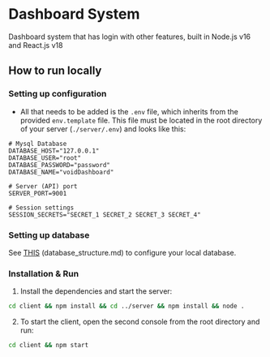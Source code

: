 # Dashboard System
Dashboard system that has login with other features, built in Node.js v16 and React.js v18

## How to run locally

### Setting up configuration
- All that needs to be added is the `.env` file, which inherits from the provided `env.template` file. This file must be located in the root directory of your server (`./server/.env`) and looks like this:
```env
# Mysql Database
DATABASE_HOST="127.0.0.1"
DATABASE_USER="root"
DATABASE_PASSWORD="password"
DATABASE_NAME="voidDashboard"

# Server (API) port
SERVER_PORT=9001

# Session settings
SESSION_SECRETS="SECRET_1 SECRET_2 SECRET_3 SECRET_4"
```


### Setting up database
See [THIS](https://github.com/DaRealAdalbertBro/project-management-tool/blob/main/database_structure.md) (database_structure.md) to configure your local database.

### Installation & Run
1. Install the dependencies and start the server:
```bash
cd client && npm install && cd ../server && npm install && node .
```

2. To start the client, open the second console from the root directory and run:
```bash
cd client && npm start
```
